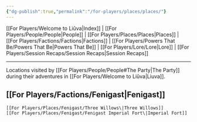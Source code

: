 ```yaml
---
{"dg-publish":true,"permalink":"/for-players/places/places/"}
---
```


[[For Players/Welcome to Liûva\|Index]] | [[For Players/People/People\|People]] | [[For Players/Places/Places\|Places]] | [[For Players/Factions/Factions\|Factions]] | [[For Players/Powers That Be/Powers That Be\|Powers That Be]] | [[For Players/Lore/Lore\|Lore]] | [[For Players/Session Recaps/Session Recaps\|Session Recaps]]
***
Locations visited by [[For Players/People/People#The Party\|The Party]] during their adventures in [[For Players/Welcome to Liûva\|Liuva]].
## [[For Players/Factions/Fenigast\|Fenigast]]
	[[For Players/Places/Fenigast/Three Willows\|Three Willows]]
	[[For Players/Places/Fenigast/Fenigast Imperial Fort\|Imperial Fort]]